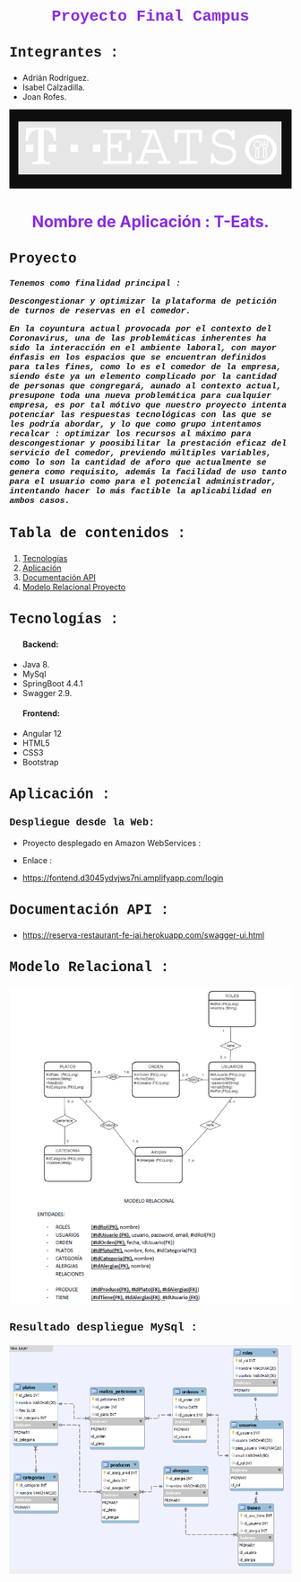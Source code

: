 <h1 style="text-align: center; color : blueviolet; font-family : Courier New;">Proyecto Final Campus</h1>


<h2  style="font-family : Courier New; font-size : 25px;">Integrantes :</h2>

- Adrián Rodríguez.
- Isabel Calzadilla.
- Joan Rofes.

<div align="center"><img src="modeloRelacional/logo.PNG"></div>
<div>
<h1 style="text-align: center; color : blueviolet ">Nombre de Aplicación : T-Eats.</h1>


<h2 style="font-family : Courier New; font-size : 25px;">Proyecto  </h2>


<h5 style="font-family : Courier New; font-size : 15px;">Tenemos como finalidad principal :

Descongestionar y optimizar la plataforma de petición de turnos de reservas en el comedor.

En la coyuntura actual provocada por el contexto del Coronavirus, una de las problemáticas inherentes ha sido la interacción en el ambiente laboral, con mayor énfasis en los espacios que se encuentran definidos para tales fines, como lo es el comedor de la empresa, siendo éste ya un elemento complicado por la cantidad de personas que congregará, aunado al contexto actual, presupone toda una nueva problemática para cualquier empresa, es por tal mótivo que nuestro proyecto intenta potenciar las respuestas tecnológicas con las que se les podría abordar, y lo que como grupo intentamos recalcar : optimizar los recursos al máximo para descongestionar y poosibilitar la prestación eficaz del servicio del comedor, previendo múltiples variables, como lo son la cantidad de aforo que actualmente se genera como requisito, además la facilidad de uso tanto para el usuario como para el potencial administrador, intentando hacer lo más factible la aplicabilidad en ambos casos.
</h5>


<h2 style="font-family : Courier New; font-size : 25px;">Tabla de contenidos : </h2>
<ol>
    <li><a href="#tecnologias">Tecnologías</a></li>
    <li><a href="#aplicacion">Aplicación</a></li>
    <li><a href="#api">Documentación API</a></li>  
    <li><a href="#modelo">Modelo Relacional Proyecto</a></li>  
</ol>

<h2 style="font-family : Courier New; font-size : 25px;" id="tecnologias">Tecnologías : </h2>
<ul>
<h4>Backend:</h4>
<li>Java 8.</li>
<li>MySql</li>
<li>SpringBoot 4.4.1</li>
<li>Swagger 2.9.</li>
<h4>Frontend:</h4>
<li>Angular 12</li>
<li>HTML5</li>
<li>CSS3</li>
<li>Bootstrap</li>
</ul>

<h2 style="font-family : Courier New; font-size : 25px;" id="aplicacion">Aplicación : </h2>

<h3 style="font-family : Courier New; font-size : 18px;" id="aplicacion">Despliegue desde la Web: </h3>

- Proyecto desplegado en Amazon WebServices :

- Enlace :

- https://fontend.d3045ydvjws7ni.amplifyapp.com/login


<h2 style="font-family : Courier New; font-size : 25px;" id="api">Documentación API : </h2>

- https://reserva-restaurant-fe-jai.herokuapp.com/swagger-ui.html


<h2 style="font-family : Courier New; font-size : 25px;" id="modelo">Modelo Relacional : </h2>

<div align="center"><img src="modeloRelacional/modelos.PNG"></div>


<h3 style="font-family : Courier New; font-size : 20px;" >Resultado despliegue MySql : </h3>

<div align="center"><img src="modeloRelacional/reverse.PNG"></div>

</div> 


